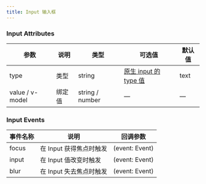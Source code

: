 ```yaml
---
title: Input 输入框
---
```


<ClientOnly>
  <input-demo></input-demo>
</ClientOnly>

### Input Attributes

| 参数               | 说明  | 类型              | 可选值                                 | 默认值  |
|------------------|-----|-----------------|-------------------------------------|------|
| type             | 类型  | string          | [原生 input 的 type 值](https://developer.mozilla.org/en-US/docs/Web/HTML/Element/input#Form_%3Cinput%3E_types) | text |
| value / v\-model | 绑定值 | string / number | —                                   | —    |

### Input Events

| 事件名称  | 说明              | 回调参数             |
|-------|-----------------|------------------|
| focus | 在 Input 获得焦点时触发 | (event: Event) |
| input | 在 Input 值改变时触发  | (event: Event) |
| blur  | 在 Input 失去焦点时触发 | (event: Event) |
